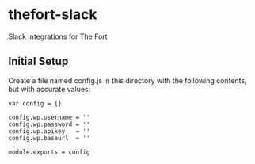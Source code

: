 # thefort-slack

Slack Integrations for The Fort

## Initial Setup

Create a file named config.js in this directory with the following contents, but with accurate values:

```
var config = {}

config.wp.username = ''
config.wp.password = ''
config.wp.apikey   = ''
config.wp.baseurl  = ''

module.exports = config
```
